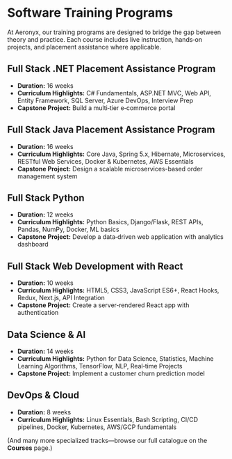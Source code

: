 # Software Training Programs

At Aeronyx, our training programs are designed to bridge the gap between theory and practice. Each course includes live
instruction, hands‑on projects, and placement assistance where applicable.

## Full Stack .NET Placement Assistance Program

- **Duration:** 16 weeks
- **Curriculum Highlights:** C# Fundamentals, ASP.NET MVC, Web API, Entity Framework, SQL Server, Azure DevOps,
  Interview Prep
- **Capstone Project:** Build a multi‑tier e‑commerce portal

## Full Stack Java Placement Assistance Program

- **Duration:** 16 weeks
- **Curriculum Highlights:** Core Java, Spring 5.x, Hibernate, Microservices, RESTful Web Services, Docker & Kubernetes,
  AWS Essentials
- **Capstone Project:** Design a scalable microservices-based order management system

## Full Stack Python

- **Duration:** 12 weeks
- **Curriculum Highlights:** Python Basics, Django/Flask, REST APIs, Pandas, NumPy, Docker, ML basics
- **Capstone Project:** Develop a data‑driven web application with analytics dashboard

## Full Stack Web Development with React

- **Duration:** 10 weeks
- **Curriculum Highlights:** HTML5, CSS3, JavaScript ES6+, React Hooks, Redux, Next.js, API Integration
- **Capstone Project:** Create a server‑rendered React app with authentication

## Data Science & AI

- **Duration:** 14 weeks
- **Curriculum Highlights:** Python for Data Science, Statistics, Machine Learning Algorithms, TensorFlow, NLP,
  Real‑time Projects
- **Capstone Project:** Implement a customer churn prediction model

## DevOps & Cloud

- **Duration:** 8 weeks
- **Curriculum Highlights:** Linux Essentials, Bash Scripting, CI/CD pipelines, Docker, Kubernetes, AWS/GCP fundamentals

(And many more specialized tracks—browse our full catalogue on the **Courses** page.)